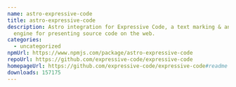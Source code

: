```yaml
---
name: astro-expressive-code
title: astro-expressive-code
description: Astro integration for Expressive Code, a text marking & annotation
  engine for presenting source code on the web.
categories:
  - uncategorized
npmUrl: https://www.npmjs.com/package/astro-expressive-code
repoUrl: https://github.com/expressive-code/expressive-code
homepageUrl: https://github.com/expressive-code/expressive-code#readme
downloads: 157175
---
```

